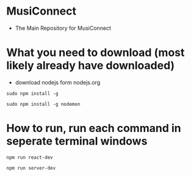 # MusiConnect
- The Main Repository for MusiConnect

# What you need to download (most likely already have downloaded)
- download nodejs form nodejs.org
```
sudo npm install -g

sudo npm install -g nodemon
```

# How to run, run each command in seperate terminal windows
```
npm run react-dev

npm run server-dev
```
